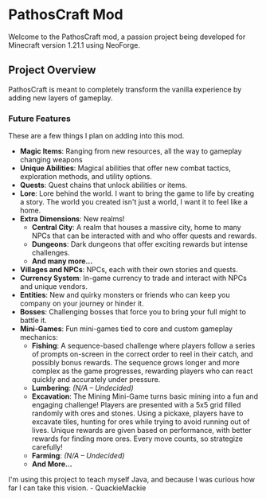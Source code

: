 PathosCraft Mod
=======

Welcome to the PathosCraft mod, a passion project being developed for Minecraft version 1.21.1 using NeoForge.

## Project Overview
PathosCraft is meant to completely transform the vanilla experience by adding new layers of gameplay.

### Future Features
These are a few things I plan on adding into this mod.
- **Magic Items**: Ranging from new resources, all the way to gameplay changing weapons
- **Unique Abilities**: Magical abilities that offer new combat tactics, exploration methods, and utility options.
- **Quests**: Quest chains that unlock abilities or items.
- **Lore**: Lore behind the world. I want to bring the game to life by creating a story. The world you created isn't just a world, I want it to feel like a home.
- **Extra Dimensions**: New realms!
  - **Central City**: A realm that houses a massive city, home to many NPCs that can be interacted with and who offer quests and rewards.
  - **Dungeons**: Dark dungeons that offer exciting rewards but intense challenges.
  - **And many more...**
- **Villages and NPCs**: NPCs, each with their own stories and quests.
- **Currency System**: In-game currency to trade and interact with NPCs and unique vendors.
- **Entities**: New and quirky monsters or friends who can keep you company on your journey or hinder it.
- **Bosses**: Challenging bosses that force you to bring your full might to battle it. 
- **Mini-Games**: Fun mini-games tied to core and custom gameplay mechanics:
  - **Fishing**: A sequence-based challenge where players follow a series of prompts on-screen in the correct order to reel in their catch, and possibly bonus rewards. The sequence grows longer and more complex as the game progresses, rewarding players who can react quickly and accurately under pressure.
  - **Lumbering**: *(N/A – Undecided)*
  - **Excavation**: The Mining Mini-Game turns basic mining into a fun and engaging challenge! Players are presented with a 5x5 grid filled randomly with ores and stones. Using a pickaxe, players have to excavate tiles, hunting for ores while trying to avoid running out of lives. Unique rewards are given based on performance, with better rewards for finding more ores. Every move counts, so strategize carefully!
  - **Farming**: *(N/A – Undecided)*
  - **And More...**

I'm using this project to teach myself Java, and because I was curious how far I can take this vision.
\- QuackieMackie